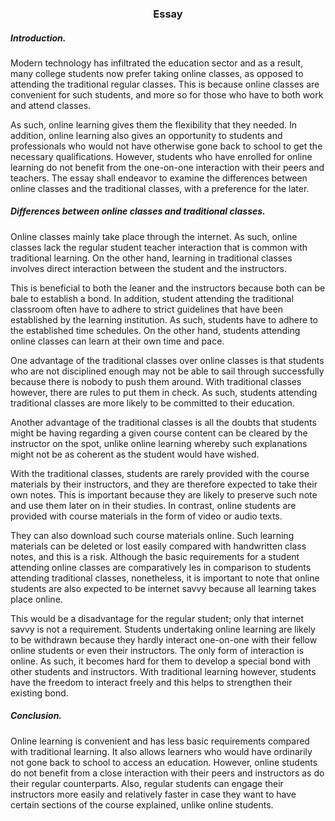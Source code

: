<center> <h3>Essay</h3> </center>

<h5>Introduction.</h5>

Modern technology has infiltrated the education sector and as a result, many college students now prefer taking online classes, as opposed to attending the traditional regular classes. This is because online classes are convenient for such students, and more so for those who have to both work and attend classes.

As such, online learning gives them the flexibility that they needed. In addition, online learning also gives an opportunity to students and professionals who would not have otherwise gone back to school to get the necessary qualifications. However, students who have enrolled for online learning do not benefit from the one-on-one interaction with their peers and teachers. The essay shall endeavor to examine the differences between online classes and the traditional classes, with a preference for the later.

<h5>Differences between online classes and traditional classes.</h5>

Online classes mainly take place through the internet. As such, online classes lack the regular student teacher interaction that is common with traditional learning. On the other hand, learning in traditional classes involves direct interaction between the student and the instructors.

This is beneficial to both the leaner and the instructors because both can be bale to establish a bond. In addition, student attending the traditional classroom often have to adhere to strict guidelines that have been established by the learning institution. As such, students have to adhere to the established time schedules. On the other hand, students attending online classes can learn at their own time and pace.

One advantage of the traditional classes over online classes is that students who are not disciplined enough may not be able to sail through successfully because there is nobody to push them around. With traditional classes however, there are rules to put them in check. As such, students attending traditional classes are more likely to be committed to their education.

Another advantage of the traditional classes is all the doubts that students might be having regarding a given course content can be cleared by the instructor on the spot, unlike online learning whereby such explanations might not be as coherent as the student would have wished.

With the traditional classes, students are rarely provided with the course materials by their instructors, and they are therefore expected to take their own notes. This is important because they are likely to preserve such note and use them later on in their studies. In contrast, online students are provided with course materials in the form of video or audio texts.


They can also download such course materials online. Such learning materials can be deleted or lost easily compared with handwritten class notes, and this is a risk. Although the basic requirements for a student attending online classes are comparatively les in comparison to students attending traditional classes, nonetheless, it is important to note that online students are also expected to be internet savvy because all learning takes place online.

This would be a disadvantage for the regular student; only that internet savvy is not a requirement. Students undertaking online learning are likely to be withdrawn because they hardly interact one-on-one with their fellow online students or even their instructors. The only form of interaction is online. As such, it becomes hard for them to develop a special bond with other students and instructors. With traditional learning however, students have the freedom to interact freely and this helps to strengthen their existing bond.


<h5>Conclusion.</h5>

Online learning is convenient and has less basic requirements compared with traditional learning. It also allows learners who would have ordinarily not gone back to school to access an education. However, online students do not benefit from a close interaction with their peers and instructors as do their regular counterparts. Also, regular students can engage their instructors more easily and relatively faster in case they want to have certain sections of the course explained, unlike online students.
